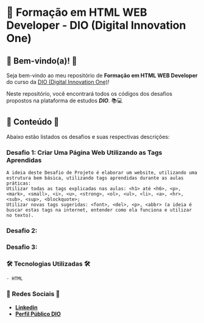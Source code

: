 # 🚀 Formação em HTML WEB Developer - DIO (Digital Innovation One)

## 🎉 Bem-vindo(a)! 🎉

  Seja bem-vindo ao meu repositório de **Formação em HTML WEB Developer** do curso da [DIO (Digital Innovation One)](https://www.dio.me)!

  Neste repositório, você encontrará todos os códigos dos desafios propostos na plataforma de estudos **_DIO_**. 📚💻



## 📂 Conteúdo 📂

  Abaixo estão listados os desafios e suas respectivas descrições:

### Desafio 1: Criar Uma Página Web Utilizando as Tags Aprendidas

	A ideia deste Desafio de Projeto é elaborar um website, utilizando uma estrutura bem básica, utilizando tags aprendidas durante as aulas práticas:
	Utilizar todas as tags explicadas nas aulas: <h1> até <h6>, <p>, <mark>, <small>, <i>, <u>, <strong>, <ol>, <ul>, <li>, <a>, <hr>, <sub>, <sup>, <blockquote>;
	Utilizar novas tags sugeridas: <font>, <del>, <p>, <abbr> (a ideia é buscar estas tags na internet, entender como ela funciona e utilizar no texto).

### Desafio 2:


### Desafio 3:


### 🛠️ Tecnologias Utilizadas 🛠️
    - HTML

### 📧 Redes Sociais 📧

- **[Linkedin](https://www.linkedin.com/in/adslustosa/)**
- **[Perfil Público DIO](https://www.dio.me/users/asdlustosa)**
